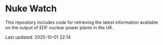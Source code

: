 # Nuke Watch

This repository includes code for retrieving the latest information available on the output of EDF nuclear power plants in the UK.

Last updated: 2025-10-01 22:14